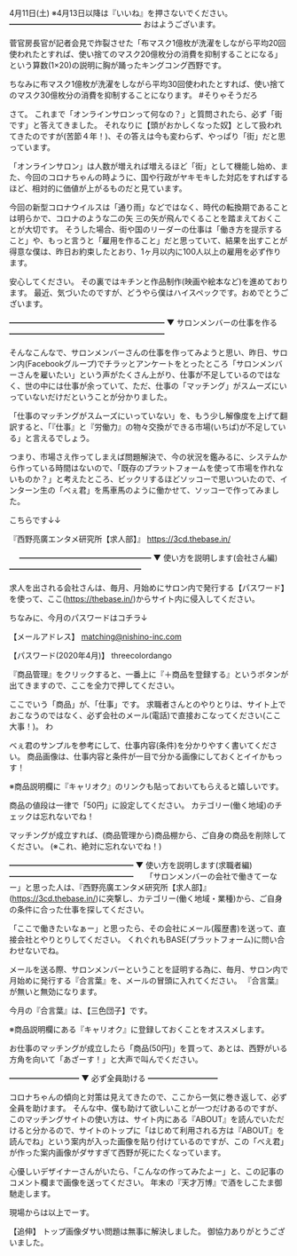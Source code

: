 4月11日(土) ※4月13日以降は『いいね』を押さないでください。
━━━━━━━━━━━━━━━━━
おはようございます。

菅官房長官が記者会見で炸裂させた「布マスク1億枚が洗濯をしながら平均20回使われたとすれば、使い捨てのマスク20億枚分の消費を抑制することになる」という算数(1×20)の説明に胸が踊ったキングコング西野です。

ちなみに布マスク1億枚が洗濯をしながら平均30回使われたとすれば、使い捨てのマスク30億枚分の消費を抑制することになります。
#そりゃそうだろ

さて。
これまで「オンラインサロンって何なの？」と質問されたら、必ず「街です」と答えてきました。
それなりに【頭がおかしくなった奴】として扱われてきたのですが(苦節４年！)、その答えは今も変わらず、やっぱり「街」だと思っています。

「オンラインサロン」は人数が増えれば増えるほど「街」として機能し始め、また、今回のコロナちゃんの時ように、国や行政がヤキモキした対応をすればするほど、相対的に価値が上がるものだと見ています。

今回の新型コロナウイルスは「通り雨」などではなく、時代の転換期であることは明らかで、コロナのような二の矢 三の矢が飛んでくることを踏まえておくことが大切です。
そうした場合、街や国のリーダーの仕事は「働き方を提示すること」や、もっと言うと「雇用を作ること」だと思っていて、結果を出すことが得意な僕は、昨日お約束したとおり、1ヶ月以内に100人以上の雇用を必ず作ります。

安心してください。
その裏ではキチンと作品制作(映画や絵本など)を進めております。
最近、気づいたのですが、どうやら僕はハイスペックです。おめでとうございます。

━━━━━━━━━━━━━━━━━━━━
▼ サロンメンバーの仕事を作る
━━━━━━━━━━━━━━━━━━━━

そんなこんなで、サロンメンバーさんの仕事を作ってみようと思い、昨日、サロン内(Facebookグループ)でチラッとアンケートをとったところ「サロンメンバーさんを雇いたい」という声がたくさん上がり、仕事が不足しているのではなく、世の中には仕事が余っていて、ただ、仕事の「マッチング」がスムーズにいっていないだけだということが分かりました。

「仕事のマッチングがスムーズにいっていない」を、もう少し解像度を上げて翻訳すると、「『仕事』と『労働力』の物々交換ができる市場(いちば)が不足している」と言えるでしょう。

つまり、市場さえ作ってしまえば問題解決で、今の状況を鑑みるに、システムから作っている時間はないので、「既存のプラットフォームを使って市場を作れないものか？」と考えたところ、ビックリするほどソッコーで思いついたので、インターン生の「べぇ君」を馬車馬のように働かせて、ソッコーで作ってみました。

こちらです↓↓

『西野亮廣エンタメ研究所【求人部】』
https://3cd.thebase.in/

　
━━━━━━━━━━━━━━━━━
▼ 使い方を説明します(会社さん編)
━━━━━━━━━━━━━━━━━

求人を出される会社さんは、毎月、月始めにサロン内で発行する【パスワード】を使って、ここ(https://thebase.in/)からサイト内に侵入してください。

ちなみに、今月のパスワードはコチラ↓

【メールアドレス】
matching@nishino-inc.com

【パスワード(2020年4月)】
threecolordango

『商品管理』をクリックすると、一番上に『＋商品を登録する』というボタンが出てきますので、ここを全力で押してください。

ここでいう「商品」が、「仕事」です。
求職者さんとのやりとりは、サイト上でおこなうのではなく、必ず会社のメール(電話)で直接おこなってください(ここ大事！)。
わ

べぇ君のサンプルを参考にして、仕事内容(条件)を分かりやすく書いてください。
商品画像は、仕事内容と条件が一目で分かる画像にしておくとイイかもっす！

※商品説明欄に『キャリオク』のリンクも貼っておいてもらえると嬉しいです。

商品の値段は一律で「50円」に設定してください。
カテゴリー(働く地域)のチェックは忘れないでね！

マッチングが成立すれば、(商品管理から)商品棚から、ご自身の商品を削除してください。
(※これ、絶対に忘れないでね！)

━━━━━━━━━━━━━━━━
▼ 使い方を説明します(求職者編)
━━━━━━━━━━━━━━━━
　
「サロンメンバーの会社で働きてーなー」と思った人は、『西野亮廣エンタメ研究所【求人部】』(https://3cd.thebase.in/)に突撃し、カテゴリー(働く地域・業種)から、ご自身の条件に合った仕事を探してください。

「ここで働きたいなぁー」と思ったら、その会社にメール(履歴書)を送って、直接会社とやりとりしてください。
くれぐれもBASE(プラットフォーム)に問い合わせないでね。

メールを送る際、サロンメンバーということを証明する為に、毎月、サロン内で月始めに発行する『合言葉』を、メールの冒頭に入れてください。
『合言葉』が無いと無効になります。

今月の『合言葉』は、【三色団子】です。

※商品説明欄にある『キャリオク』に登録しておくことをオススメします。

お仕事のマッチングが成立したら「商品(50円)」を買って、あとは、西野がいる方角を向いて「あざーす！」と大声で叫んでください。

━━━━━━━━━
▼ 必ず全員助ける
━━━━━━━━━

コロナちゃんの傾向と対策は見えてきたので、ここから一気に巻き返して、必ず全員を助けます。
そんな中、僕も助けて欲しいことが一つだけあるのですが、このマッチングサイトの使い方は、サイト内にある『ABOUT』を読んでいただけると分かるので、サイトのトップに「はじめて利用される方は『ABOUT』を読んでね」という案内が入った画像を貼り付けているのですが、この「べえ君」が作った案内画像がダサすぎて西野が死にたくなっています。

心優しいデザイナーさんがいたら、「こんなの作ってみたよー」と、この記事のコメント欄まで画像を送ってください。
年末の『天才万博』で酒をしこたま御馳走します。

現場からは以上でーす。

【追伸】
トップ画像ダサい問題は無事に解決しました。
御協力ありがとうございました。
